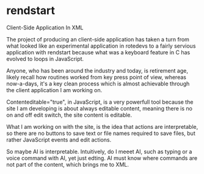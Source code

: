 # rendstart
Client-Side Application In XML

The project of producing an client-side application has taken a turn from what looked like an experimental application in rotedevs to a fairly servious application with rendstart because what was a keyboard feature in C has evolved to loops in JavaScript.

Anyone, who has been around the industry and today, is retirement age, likely recall how routines worked from key press point of view, whereas now-a-days, it's a key clean process which is almost achievable through the client application I am working on.

Contenteditable="true", in JavaScript, is a very powerfull tool because the site I am developing is about always editable content, meaning there is no on and off edit switch, the site content is editable.

What I am working on with the site, is the idea that actions are interpretable, so there are no buttons to save text or file names required to save files, but rather JavaScript events and edit actions.

So maybe AI is interpretable. Intuitively, do I meeet AI, such as typing or a voice command with AI, yet just edting. AI must know where commands are not part of the content, which brings me to XML.

